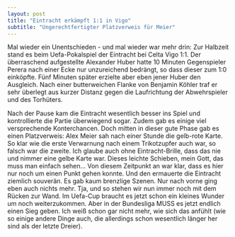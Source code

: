 ```yaml
---
layout: post
title: "Eintracht erkämpft 1:1 in Vigo"
subtitle: "Ungerechtfertigter Platzverweis für Meier"
---
```


Mal wieder ein Unentschieden - und mal wieder war mehr drin: Zur Halbzeit stand es beim Uefa-Pokalspiel der Eintracht bei Celta Vigo 1:1. Der überraschend aufgestellte Alexander Huber hatte 10 Minuten Gegenspieler Perera nach einer Ecke nur unzureichend bedrängt, so dass dieser zum 1:0 einköpfte. Fünf Minuten später erzielte aber eben jener Huber den Ausgleich. Nach einer butterweichen Flanke von Benjamin Köhler traf er sehr überlegt aus kurzer Distanz gegen die Laufrichtung der Abwehrspieler und des Torhüters.

Nach der Pause kam die Eintracht wesentlich besser ins Spiel und kontrollierte die Partie überwiegend sogar. Zudem gab es einige viel versprechende Konterchancen. Doch mitten in dieser gute Phase gab es einen Platzverweis: Alex Meier sah nach einer Stunde die gelb-rote Karte. So klar wie die erste Verwarnung nach einem Trikotzupfer auch war, so falsch war die zweite. Ich glaube auch ohne Eintracht-Brille, dass das nie und nimmer eine gelbe Karte war. Dieses leichte Schieben, mein Gott, das muss man einfach sehen... Von diesem Zeitpunkt an war klar, dass es hier nur noch um einen Punkt gehen konnte. Und den ermauerte die Eintracht ziemlich souverän. Es gab kaum brenzlige Szenen. Nur nach vorne ging eben auch nichts mehr. Tja, und so stehen wir nun immer noch mit dem Rücken zur Wand. Im Uefa-Cup braucht es jetzt schon ein kleines Wunder um noch weiterzukommen. Aber in der Bundesliga MUSS es jetzt endlich einen Sieg geben. Ich weiß schon gar nicht mehr, wie sich das anfühlt (wie so einige andere Dinge auch, die allerdings schon wesentlich länger her sind als der letzte Dreier).
